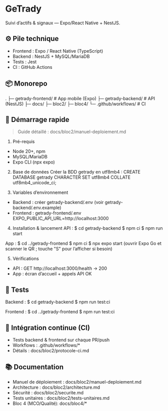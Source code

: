 # GeTrady
Suivi d’actifs & signaux — Expo/React Native + NestJS.

## ⚙️ Pile technique
- Frontend : Expo / React Native (TypeScript)
- Backend  : NestJS + MySQL/MariaDB
- Tests    : Jest
- CI       : GitHub Actions

## 📦 Monorepo
.
├─ getrady-frontend/   # App mobile (Expo)
├─ getrady-backend/    # API (NestJS)
├─ docs/
├─ bloc2/
├─ bloc4/
└─ .github/workflows/  # CI

## 🚀 Démarrage rapide
> Guide détaillé : docs/bloc2/manuel-deploiement.md

1) Pré-requis
- Node 20+, npm
- MySQL/MariaDB
- Expo CLI (npx expo)

2) Base de données
Créer la BDD getrady en utf8mb4 :
CREATE DATABASE getrady
  CHARACTER SET utf8mb4
  COLLATE utf8mb4_unicode_ci;

3) Variables d’environnement
- Backend : créer getrady-backend/.env (voir getrady-backend/.env.example)
- Frontend : getrady-frontend/.env
EXPO_PUBLIC_API_URL=http://localhost:3000

4) Installation & lancement
API :
$ cd getrady-backend
$ npm ci
$ npm run start

App :
$ cd ../getrady-frontend
$ npm ci
$ npx expo start
(ouvrir Expo Go et scanner le QR ; touche "S" pour l’afficher si besoin)

5) Vérifications
- API : GET http://localhost:3000/health → 200
- App : écran d’accueil + appels API OK

## 🧪 Tests
Backend :
$ cd getrady-backend
$ npm run test:ci

Frontend :
$ cd ../getrady-frontend
$ npm run test:ci

## 🔁 Intégration continue (CI)
- Tests backend & frontend sur chaque PR/push
- Workflows : .github/workflows/*
- Détails : docs/bloc2/protocole-ci.md

## 📚 Documentation
- Manuel de déploiement : docs/bloc2/manuel-deploiement.md
- Architecture        : docs/bloc2/architecture.md
- Sécurité            : docs/bloc2/securite.md
- Tests unitaires     : docs/bloc2/tests-unitaires.md
- Bloc 4 (MCO/Qualité): docs/bloc4/*
